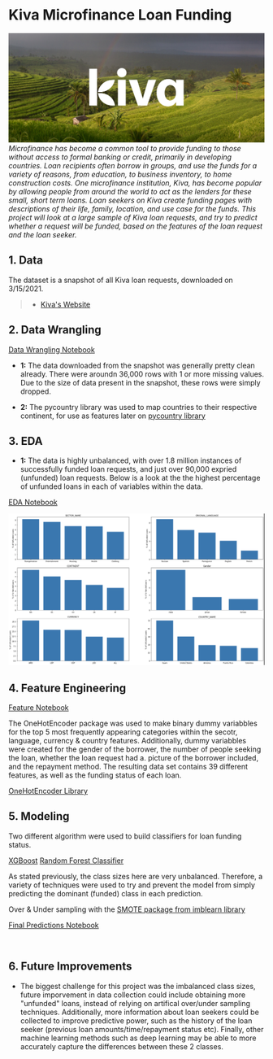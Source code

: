 # Kiva Microfinance Loan Funding
![cover_photo](preview_logo_1.jpg)
*Microfinance has become a common tool to provide funding to those without access to formal banking or credit, primarily in developing countries. Loan recipients often borrow in groups, and use the funds for a variety of reasons, from education, to business inventory, to home construction costs. One microfinance institution, Kiva, has become popular by allowing people from around the world to act as the lenders for these small, short term loans. Loan seekers on Kiva create funding pages with descriptions of their life, family, location, and use case for the funds. This project will look at a large sample of Kiva loan requests, and try to predict whether a request will be funded, based on the features of the loan request and the loan seeker.*

## 1. Data

The dataset is a snapshot of all Kiva loan requests, downloaded on 3/15/2021.

> * [Kiva's Website](https://www.kiva.org/build/data-snapshots)


## 2. Data Wrangling 

[Data Wrangling Notebook](https://github.com/KevinmKrieg/Kiva-Microfinance/blob/6ca681986b3c9301d83c15ac3a47fa373ae4d729/data_wrangling.ipynb)

* **1:** The data downloaded from the snapshot was generally pretty clean already. There were aroundn 36,000 rows with 1 or more missing values. Due to the size of data present in the snapshot, these rows were simply dropped. 

* **2:** The pycountry library was used to map countries to their respective continent, for use as features later on  [pycountry library](https://pypi.org/project/pycountry/)


## 3. EDA

* **1:** The data is highly unbalanced, with over 1.8 million instances of successfully funded loan requests, and just over 90,000 expried (unfunded) loan requests. Below is a look at the the highest percentage of unfunded loans in each of variables within the data.

[EDA Notebook](https://github.com/KevinmKrieg/Kiva-Microfinance/blob/1d2b2b34ceadcf891af66a5adb389cf4108cbb32/exploratory_data_analysis.ipynb)


![k](funding_proportions.png)

## 4. Feature Engineering

[Feature Notebook](feature_engineering.ipynb)

The OneHotEncoder package was used to make binary dummy variabbles for the top 5 most frequently appearing categories within the secotr, language, currency & country features. Additionally, dummy variabbles were created for the gender of the borrower, the number of people seeking the loan, whether the loan request had a. picture of the borrower included, and the repayment method. The resulting data set contains 39 different features, as well as the funding status of each loan.

[OneHotEncoder Library](https://scikit-learn.org/stable/modules/generated/sklearn.preprocessing.OneHotEncoder.html)


## 5. Modeling

Two different algorithm were used to build classifiers for loan funding status.

[XGBoost](https://xgboost.readthedocs.io/en/latest/python/python_api.html)
[Random Forest Classifier](https://scikit-learn.org/stable/modules/generated/sklearn.ensemble.RandomForestClassifier.html)

As stated previously, the class sizes here are very unbalanced. Therefore, a variety of techniques were used to try and prevent the model from simply predicting the dominant (funded) class in each prediction.

Over & Under sampling with the [SMOTE package from imblearn library](https://imbalanced-learn.org/stable/references/generated/imblearn.over_sampling.SMOTE.html)
 



[Final Predictions Notebook](modeling.ipynb)


![]()

## 6. Future Improvements

* The biggest challenge for this project was the imbalanced class sizes, future imporvement in data collection could include obtaining more "unfunded" loans, instead of relying on artifical over/under sampling techniques. Additionally, more information about loan seekers could be collected to improve predictive power, such as the history of the loan seeker (previous loan amounts/time/repayment status etc). Finally, other machine learning methods such as deep learning may be able to more accurately capture the differences between these 2 classes. 
